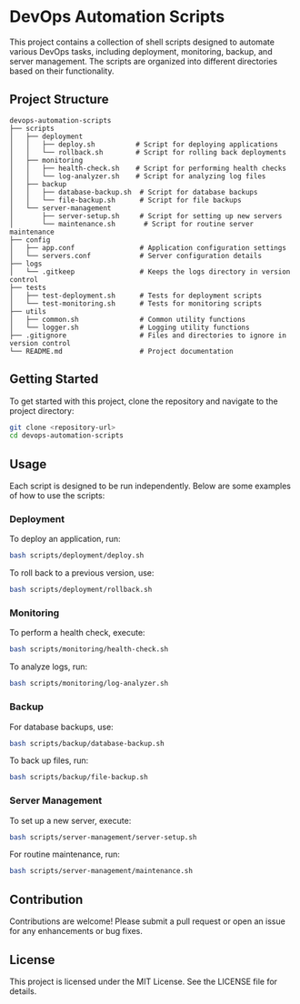 # DevOps Automation Scripts

This project contains a collection of shell scripts designed to automate various DevOps tasks, including deployment, monitoring, backup, and server management. The scripts are organized into different directories based on their functionality.

## Project Structure

```
devops-automation-scripts
├── scripts
│   ├── deployment
│   │   ├── deploy.sh          # Script for deploying applications
│   │   └── rollback.sh        # Script for rolling back deployments
│   ├── monitoring
│   │   ├── health-check.sh    # Script for performing health checks
│   │   └── log-analyzer.sh    # Script for analyzing log files
│   ├── backup
│   │   ├── database-backup.sh  # Script for database backups
│   │   └── file-backup.sh      # Script for file backups
│   └── server-management
│       ├── server-setup.sh     # Script for setting up new servers
│       └── maintenance.sh       # Script for routine server maintenance
├── config
│   ├── app.conf                # Application configuration settings
│   └── servers.conf            # Server configuration details
├── logs
│   └── .gitkeep                # Keeps the logs directory in version control
├── tests
│   ├── test-deployment.sh      # Tests for deployment scripts
│   └── test-monitoring.sh      # Tests for monitoring scripts
├── utils
│   ├── common.sh               # Common utility functions
│   └── logger.sh               # Logging utility functions
├── .gitignore                  # Files and directories to ignore in version control
└── README.md                   # Project documentation
```

## Getting Started

To get started with this project, clone the repository and navigate to the project directory:

```bash
git clone <repository-url>
cd devops-automation-scripts
```

## Usage

Each script is designed to be run independently. Below are some examples of how to use the scripts:

### Deployment

To deploy an application, run:

```bash
bash scripts/deployment/deploy.sh
```

To roll back to a previous version, use:

```bash
bash scripts/deployment/rollback.sh
```

### Monitoring

To perform a health check, execute:

```bash
bash scripts/monitoring/health-check.sh
```

To analyze logs, run:

```bash
bash scripts/monitoring/log-analyzer.sh
```

### Backup

For database backups, use:

```bash
bash scripts/backup/database-backup.sh
```

To back up files, run:

```bash
bash scripts/backup/file-backup.sh
```

### Server Management

To set up a new server, execute:

```bash
bash scripts/server-management/server-setup.sh
```

For routine maintenance, run:

```bash
bash scripts/server-management/maintenance.sh
```

## Contribution

Contributions are welcome! Please submit a pull request or open an issue for any enhancements or bug fixes.

## License

This project is licensed under the MIT License. See the LICENSE file for details.